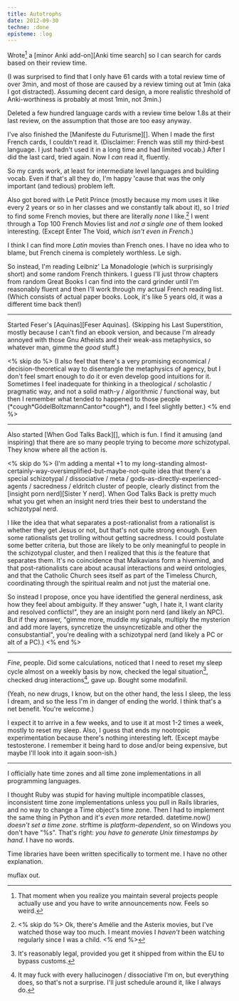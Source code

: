 ```yaml
---
title: Autotrophs
date: 2012-09-30
techne: :done
episteme: :log
---
```


Wrote[^wrote] a [minor Anki add-on][Anki time search] so I can search for cards based on their review time.

[^wrote]:
    That moment when you realize you maintain several projects people actually use and you have to write announcements now. Feels so weird.

(I was surprised to find that I only have 61 cards with a total review time of over 3min, and most of those are caused by a review timing out at 1min (aka I got distracted). Assuming decent card design, a more realistic threshold of Anki-worthiness is probably at most 1min, not 3min.)

Deleted a few hundred language cards with a review time below 1.8s at their last review, on the assumption that those are too easy anyway.

I've also finished the [Manifeste du Futurisme][]. When I made the first French cards, I couldn't read it. (Disclaimer: French was still my third-best language. I just hadn't used it in a long time and had limited vocab.) After I did the last card, tried again. Now I *can* read it, fluently.

So my cards work, at least for intermediate level languages and building vocab. Even if that's all they do, I'm happy 'cause that was the only important (and tedious) problem left.

Also got bored with Le Petit Prince (mostly because my mom uses it like every 2 years or so in her classes and we constantly talk about it), so I *tried* to find some French movies, but there are literally *none* I like.[^none] I went through a Top 100 French Movies list and *not a single one* of them looked interesting. (Except Enter The Void, *which isn't even in French*.)

I think I can find more *Latin* movies than French ones. I have no idea who to blame, but French cinema is completely worthless. Le sigh.

So instead, I'm reading Leibniz' La Monadologie (which is surprisingly short) and some random French thinkers. I guess I'll just throw chapters from random Great Books I can find into the card grinder until I'm reasonably fluent and then I'll work through my actual French reading list. (Which consists of actual paper books. Look, it's like 5 years old, it was a different time back then!)

[^none]:
    <% skip do %>
    Ok, there's Amélie and the Asterix movies, but I've watched those way too much. I meant movies I *haven't* been watching regularly since I was a child.
    <% end %>

---

Started Feser's [Aquinas][Feser Aquinas]. (Skipping his Last Superstition, mostly because I can't find an ebook version, and because I'm already annoyed with those Gnu Atheists and their weak-ass metaphysics, so whatever man, gimme the *good* stuff.)

<% skip do %>
(I also feel that there's a very promising economical / decision-theoretical way to disentangle the metaphysics of agency, but I don't feel smart enough to do it or even develop good intuitions for it. Sometimes I feel inadequate for thinking in a theological / scholastic / pragmatic way, and not a solid math-y / algorithmic / functional way, but then I remember what tended to happened to those people (\*cough\*GödelBoltzmannCantor\*cough\*), and I feel slightly better.)
<% end %>

---

Also started [When God Talks Back][], which is fun. I find it amusing (and inspiring) that there are so many people trying to become *more* schizotypal. They know where all the action is.

<% skip do %>
(I'm adding a mental +1 to my long-standing almost-certainly-way-oversimplified-but-maybe-not-quite idea that there's a special schizotypal / dissociative / meta / gods-as-directly-experienced-agents / sacredness / eldritch cluster of people, clearly distinct from the [insight porn nerd][Sister Y nerd]. When God Talks Back is pretty much what you get when an insight nerd tries their best to understand the schizotypal nerd.

I like the idea that what separates a post-rationalist from a rationalist is whether they get Jesus or not, but that's not quite strong enough. Even some rationalists get trolling without getting sacredness. I could postulate some better criteria, but those are likely to be only meaningful to people in the schizotypal cluster, and then I realized that this *is* the feature that separates them. It's no coincidence that Malkavians form a hivemind, and that post-rationalists care about acausal interactions and weird ontologies, and that the Catholic Church sees itself as part of the Timeless Church, coordinating through the spiritual realm and not just the material one.

So instead I propose, once you have identified the general nerdiness, ask how they feel about ambiguity. If they answer "ugh, I hate it, I want clarity and resolved conflicts!", they are an insight porn nerd (and likely an NPC). But if they answer, "gimme more, muddle my signals, multiply the mysterion and add more layers, syncretize the unsyncretizable and other the consubstantial", you're dealing with a schizotypal nerd (and likely a PC or alt of a PC).)
<% end %>

---

*Fine*, people. Did some calculations, noticed that I need to reset my sleep cycle almost on a weekly basis by now, checked the legal situation[^legal], checked drug interactions[^drug], gave up. Bought some modafinil.

[^legal]: It's reasonably legal, provided you get it shipped from within the EU to bypass customs.

[^drug]: It may fuck with every hallucinogen / dissociative I'm on, but everything does, so that's not a surprise. I'll just schedule around it, like I always do.

(Yeah, no new drugs, I know, but on the other hand, the less I sleep, the less I dream, and so the less I'm in danger of ending the world. I think that's a net benefit. You're welcome.)

I expect it to arrive in a few weeks, and to use it at most 1-2 times a week, mostly to reset my sleep. Also, I guess that ends my nootropic experimentation because there's nothing interesting left. (Except maybe testosterone. I remember it being hard to dose and/or being expensive, but maybe I'll look into it again soon-ish.)

---

I officially hate time zones and all time zone implementations in all programming languages.

I thought Ruby was stupid for having multiple incompatible classes, inconsistent time zone implementations unless you pull in Rails libraries, and no way to change a Time object's time zone. Then I had to implement the same thing in Python and it's *even more* retarded. datetime.now() *doesn't set a time zone*. strftime is *platform-dependent*, so on Windows you don't have "%s". That's right: *you have to generate Unix timestamps by hand*. I have no words.

Time libraries have been written specifically to torment me. I have no other explanation.

muflax out.
